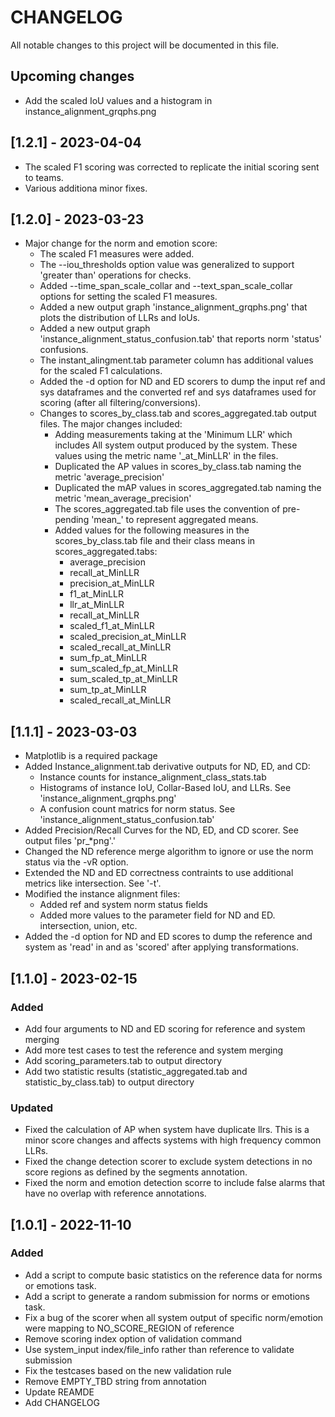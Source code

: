 # CHANGELOG
All notable changes to this project will be documented in this file.

## Upcoming changes
- Add the scaled IoU values and a histogram in instance_alignment_grqphs.png

## [1.2.1] - 2023-04-04
- The scaled F1 scoring was corrected to replicate the initial scoring sent to teams.
- Various additiona minor fixes.

## [1.2.0] - 2023-03-23
- Major change for the norm and emotion score:
  - The scaled F1 measures were added.
  - The --iou_thresholds option value was generalized to support 'greater than' operations for checks.
  - Added --time_span_scale_collar and --text_span_scale_collar options for setting the scaled F1 measures.
  - Added a new output graph 'instance_alignment_grqphs.png' that plots the distribution of LLRs and IoUs.
  - Added a new output graph 'instance_alignment_status_confusion.tab' that reports norm 'status' confusions.
  - The instant_alingment.tab parameter column has additional values for the scaled F1 calculations. 
  - Added the -d option for ND and ED scorers to dump the input ref and sys dataframes and the converted ref and sys
    dataframes used for scoring (after all filtering/conversions).
  - Changes to scores_by_class.tab and scores_aggregated.tab output files.  The major changes included:
    - Adding measurements taking at the 'Minimum LLR' which includes All system output produced by the system.
      These values using the metric name '_at_MinLLR' in the files.
    - Duplicated the AP values in scores_by_class.tab naming the metric 'average_precision'
    - Duplicated the mAP values in scores_aggregated.tab naming the metric 'mean_average_precision'
    - The scores_aggregated.tab file uses the convention of pre-pending 'mean_' to represent aggregated means.
    - Added values for the following measures in the scores_by_class.tab file and their class means in
      scores_aggregated.tabs:
      - average_precision
      - recall_at_MinLLR
      - precision_at_MinLLR
      - f1_at_MinLLR
      - llr_at_MinLLR
      - recall_at_MinLLR
      - scaled_f1_at_MinLLR
      - scaled_precision_at_MinLLR
      - scaled_recall_at_MinLLR
      - sum_fp_at_MinLLR
      - sum_scaled_fp_at_MinLLR
      - sum_scaled_tp_at_MinLLR
      - sum_tp_at_MinLLR
      - scaled_recall_at_MinLLR

## [1.1.1] - 2023-03-03
- Matplotlib is a required package
- Added Instance_alignment.tab derivative outputs for ND, ED, and CD:
  - Instance counts for instance_alignment_class_stats.tab
  - Histograms of instance IoU, Collar-Based IoU, and LLRs. See 'instance_alignment_grqphs.png'
  - A confusion count matrics for norm status.  See 'instance_alignment_status_confusion.tab'
- Added Precision/Recall Curves for the ND, ED, and CD scorer.  See output files 'pr_*png'.'
- Changed the ND reference merge algorithm to ignore or use the norm status via the -vR option.
- Extended the ND and ED correctness contraints to use additional metrics like intersection.  See '-t'.
- Modified the instance alignment files:
  - Added ref and system norm status fields
  - Added more values to the parameter field for ND and ED. intersection, union, etc.
- Added the -d option for ND and ED scores to dump the reference and system as 'read' in and as 'scored' after applying transformations.

## [1.1.0] - 2023-02-15
### Added
- Add four arguments to ND and ED scoring for reference and system merging
- Add more test cases to test the reference and system merging
- Add scoring_parameters.tab to output directory
- Add two statistic results (statistic_aggregated.tab and statistic_by_class.tab) to output directory

### Updated
- Fixed the calculation of AP when system have duplicate llrs.  This is a minor score changes and affects systems with high frequency common LLRs.
- Fixed the change detection scorer to exclude system detections in no score regions as defined by the segments annotation.
- Fixed the norm and emotion detection scorre to include false alarms that have no overlap with reference annotations.

## [1.0.1] - 2022-11-10
### Added
- Add a script to compute basic statistics on the reference data for norms or emotions task.
- Add a script to generate a random submission for norms or emotions task.
- Fix a bug of the scorer when all system output of specific norm/emotion were mapping to NO_SCORE_REGION of reference
- Remove scoring index option of validation command
- Use system_input index/file_info rather than reference to validate submission
- Fix the testcases based on the new validation rule
- Remove EMPTY_TBD string from annotation
- Update REAMDE
- Add CHANGELOG
